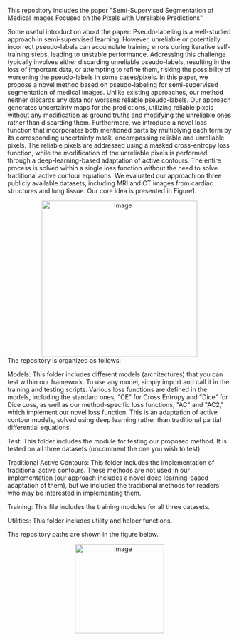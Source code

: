 This repository includes the paper "Semi-Supervised Segmentation of Medical Images Focused on the Pixels with Unreliable Predictions"

Some useful introduction about the paper: 
Pseudo-labeling is a well-studied approach in semi-supervised learning. However, unreliable or potentially incorrect pseudo-labels can accumulate training errors during iterative self-training steps, leading to unstable performance. Addressing this challenge typically involves either discarding unreliable pseudo-labels, resulting in the loss of important data, or attempting to refine them, risking the possibility of worsening the pseudo-labels in some cases/pixels. In this paper, we propose a novel method based on pseudo-labeling for semi-supervised segmentation of medical images. Unlike existing approaches, our method neither discards any data nor worsens reliable pseudo-labels. Our approach generates uncertainty maps for the predictions, utilizing reliable pixels without any modification as ground truths and modifying the unreliable ones rather than discarding them. Furthermore, we introduce a novel loss function that incorporates both mentioned parts by multiplying each term by its corresponding uncertainty mask, encompassing reliable and unreliable pixels. The reliable pixels are addressed using a masked cross-entropy loss function, while the modification of the unreliable pixels is performed through a deep-learning-based adaptation of active contours. The entire process is solved within a single loss function without the need to solve traditional active contour equations. We evaluated our approach on three publicly available datasets, including MRI and CT images from cardiac structures and lung tissue. Our core idea is presented in Figure1.

<div align="center">
    <img src="https://github.com/user-attachments/assets/e176909d-b472-475c-b817-129daa0a113b" alt="image" width="350" height="auto">
</div>
The repository is organized as follows:

Models:
This folder includes different models (architectures) that you can test within our framework. To use any model, simply import and call it in the training and testing scripts. Various loss functions are defined in the models, including the standard ones, "CE" for Cross Entropy and "Dice" for Dice Loss, as well as our method-specific loss functions, "AC" and "AC2," which implement our novel loss function. This is an adaptation of active contour models, solved using deep learning rather than traditional partial differential equations.

Test:
This folder includes the module for testing our proposed method. It is tested on all three datasets (uncomment the one you wish to test).

Traditional Active Contours:
This folder includes the implementation of traditional active contours. These methods are not used in our implementation (our approach includes a novel deep learning-based adaptation of them), but we included the traditional methods for readers who may be interested in implementing them.

Training:
This file includes the training modules for all three datasets.

Utilities:
This folder includes utility and helper functions.

The repository paths are shown in the figure below.
<div align="center">
    <img width="200" alt="image" src="https://github.com/user-attachments/assets/3547274c-a277-491d-8b91-416d646d34f9">
</div>


